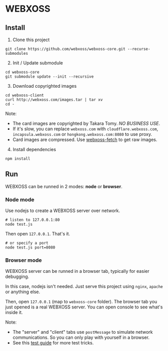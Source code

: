 # WEBXOSS

## Install

1. Clone this project

  ```
  git clone https://github.com/webxoss/webxoss-core.git --recurse-submodules
  ```

2. Init / Update submodule

  ```
  cd webxoss-core
  git submodule update --init --recursive
  ```

3. Download copyrighted images

  ```
  cd webxoss-client
  curl http://webxoss.com/images.tar | tar xv
  cd -
  ```

  Note:

  * The card images are copyrighted by Takara Tomy. *NO BUSINESS USE*.
  * If it's slow, you can replace `webxoss.com` with `cloudflare.webxoss.com`, `incapsula.webxoss.com` or `hongkong.webxoss.com:8080` to use proxy.
  * Card images are compressed. Use [webxoss-fetch](https://github.com/webxoss/wixoss-fetch) to get raw images.

4. Install dependencies

  ```
  npm install
  ```

## Run

WEBXOSS can be runned in 2 modes: **node** or **browser**.

### Node mode

Use nodejs to create a WEBXOSS server over network.

```
# listen to 127.0.0.1:80
node test.js
```

Then open `127.0.0.1`. That's it.

```
# or specify a port
node test.js port=8080
```

### Browser mode

WEBXOSS server can be runned in a browser tab, typically for easier debugging.

In this case, nodejs isn't needed. Just serve this project using `nginx`, `apache` or anything else.

Then, open `127.0.0.1` (map to `webxoss-core` folder). The browser tab you just opened is a real WEBXOSS server. You can open console to see what's inside it. 

Note: 

* The "server" and "client" tabs use `postMessage` to simulate network communications. So you can only play with yourself in a browser.
* See this [test guide](https://github.com/webxoss/webxoss-core/wiki/Test-guide) for more test tricks.
